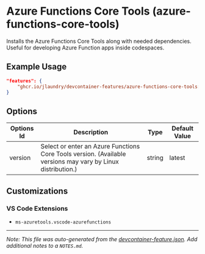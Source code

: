 
# Azure Functions Core Tools (azure-functions-core-tools)

Installs the Azure Functions Core Tools along with needed dependencies. Useful for developing Azure Function apps inside codespaces.

## Example Usage

```json
"features": {
    "ghcr.io/jlaundry/devcontainer-features/azure-functions-core-tools:1": {}
}
```

## Options

| Options Id | Description | Type | Default Value |
|-----|-----|-----|-----|
| version | Select or enter an Azure Functions Core Tools version. (Available versions may vary by Linux distribution.) | string | latest |

## Customizations

### VS Code Extensions

- `ms-azuretools.vscode-azurefunctions`



---

_Note: This file was auto-generated from the [devcontainer-feature.json](https://github.com/jlaundry/devcontainer-features/blob/main/src/azure-functions-core-tools/devcontainer-feature.json).  Add additional notes to a `NOTES.md`._
